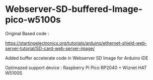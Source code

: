 # Webserver-SD-buffered-Image-pico-w5100s

Original Based code : 

https://startingelectronics.org/tutorials/arduino/ethernet-shield-web-server-tutorial/SD-card-web-server-image/


Added buffer accelerate code in Webserver SD Image for Arduino IDE

Optimazed support device :
 Raspberry Pi Pico RP2040 + Wiznet HAT W5100S
 
